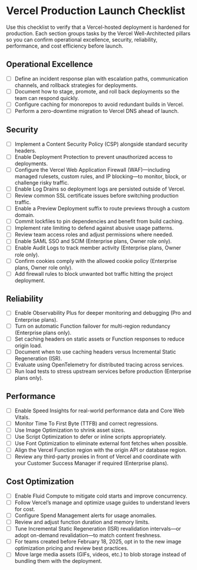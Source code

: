 # Vercel Production Launch Checklist

Use this checklist to verify that a Vercel-hosted deployment is hardened for
production. Each section groups tasks by the Vercel Well-Architected pillars so
you can confirm operational excellence, security, reliability, performance, and
cost efficiency before launch.

## Operational Excellence

- [ ] Define an incident response plan with escalation paths, communication
      channels, and rollback strategies for deployments.
- [ ] Document how to stage, promote, and roll back deployments so the team can
      respond quickly.
- [ ] Configure caching for monorepos to avoid redundant builds in Vercel.
- [ ] Perform a zero-downtime migration to Vercel DNS ahead of launch.

## Security

- [ ] Implement a Content Security Policy (CSP) alongside standard security
      headers.
- [ ] Enable Deployment Protection to prevent unauthorized access to
      deployments.
- [ ] Configure the Vercel Web Application Firewall (WAF)—including managed
      rulesets, custom rules, and IP blocking—to monitor, block, or challenge
      risky traffic.
- [ ] Enable Log Drains so deployment logs are persisted outside of Vercel.
- [ ] Review common SSL certificate issues before switching production traffic.
- [ ] Enable a Preview Deployment suffix to route previews through a custom
      domain.
- [ ] Commit lockfiles to pin dependencies and benefit from build caching.
- [ ] Implement rate limiting to defend against abusive usage patterns.
- [ ] Review team access roles and adjust permissions where needed.
- [ ] Enable SAML SSO and SCIM (Enterprise plans, Owner role only).
- [ ] Enable Audit Logs to track member activity (Enterprise plans, Owner role
      only).
- [ ] Confirm cookies comply with the allowed cookie policy (Enterprise plans,
      Owner role only).
- [ ] Add firewall rules to block unwanted bot traffic hitting the project
      deployment.

## Reliability

- [ ] Enable Observability Plus for deeper monitoring and debugging (Pro and
      Enterprise plans).
- [ ] Turn on automatic Function failover for multi-region redundancy
      (Enterprise plans only).
- [ ] Set caching headers on static assets or Function responses to reduce
      origin load.
- [ ] Document when to use caching headers versus Incremental Static
      Regeneration (ISR).
- [ ] Evaluate using OpenTelemetry for distributed tracing across services.
- [ ] Run load tests to stress upstream services before production (Enterprise
      plans only).

## Performance

- [ ] Enable Speed Insights for real-world performance data and Core Web Vitals.
- [ ] Monitor Time To First Byte (TTFB) and correct regressions.
- [ ] Use Image Optimization to shrink asset sizes.
- [ ] Use Script Optimization to defer or inline scripts appropriately.
- [ ] Use Font Optimization to eliminate external font fetches when possible.
- [ ] Align the Vercel Function region with the origin API or database region.
- [ ] Review any third-party proxies in front of Vercel and coordinate with your
      Customer Success Manager if required (Enterprise plans).

## Cost Optimization

- [ ] Enable Fluid Compute to mitigate cold starts and improve concurrency.
- [ ] Follow Vercel’s manage and optimize usage guides to understand levers for
      cost.
- [ ] Configure Spend Management alerts for usage anomalies.
- [ ] Review and adjust function duration and memory limits.
- [ ] Tune Incremental Static Regeneration (ISR) revalidation intervals—or adopt
      on-demand revalidation—to match content freshness.
- [ ] For teams created before February 18, 2025, opt in to the new image
      optimization pricing and review best practices.
- [ ] Move large media assets (GIFs, videos, etc.) to blob storage instead of
      bundling them with the deployment.
